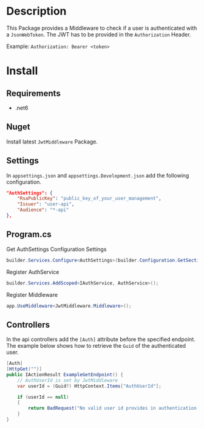 # Description

This Package provides a Middleware to check if a user is authenticated with a `JsonWebToken`.
The JWT has to be provided in the `Authorization` Header.

Example: `Authorization: Bearer <token>`

# Install

## Requirements

- .net6

## Nuget

Install latest `JwtMiddleware` Package.

## Settings

In `appsettings.json` and `appsettings.Development.json` add the following configuration.

```json
"AuthSettings": {
    "RsaPublicKey": "public_key_of_your_user_management",
    "Issuer": "user-api",
    "Audience": "*-api"
},
```

## Program.cs

Get AuthSettings Configuration Settings
```c#
builder.Services.Configure<AuthSettings>(builder.Configuration.GetSection("AuthSettings"));
```

Register AuthService
```c#
builder.Services.AddScoped<IAuthService, AuthService>();
```

Register Middleware
```c#
app.UseMiddleware<JwtMiddleware.Middleware>();
```

## Controllers

In the api controllers add the `[Auth]` attribute before the specified endpoint.
The example below shows how to retrieve the `Guid` of the authenticated user. 
```c#
[Auth]
[HttpGet("")]
public IActionResult ExampleGetEndpoint() {
    // AuthUserId is set by JwtMiddleware
    var userId = (Guid?) HttpContext.Items["AuthUserId"];

    if (userId == null)
    {
        return BadRequest("No valid user id provides in authentication.");
    }
}
```